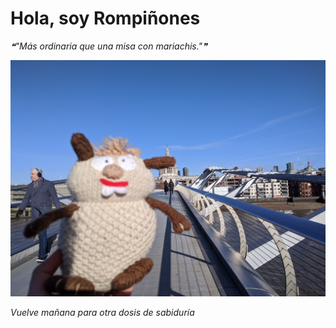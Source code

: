 # Hola, soy Rompiñones

<!--STARTS_HERE_QUOTE_README-->
<i>❝"Más ordinaria que una misa con mariachis."❞</i>
<!--ENDS_HERE_QUOTE_README-->

<!--START_SECTION:update_image-->
![alt text](https://raw.githubusercontent.com/focaalvarez/rompinones/main/.github/images/MVIMG_20220205_105733.jpg?raw=true)
<!--END_SECTION:update_image-->

*Vuelve mañana para otra dosis de sabiduría*
